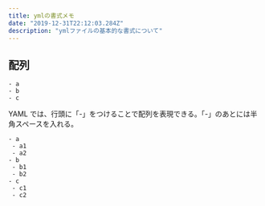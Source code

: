 ```yaml
---
title: ymlの書式メモ
date: "2019-12-31T22:12:03.284Z"
description: "ymlファイルの基本的な書式について"
---
```


## 配列
```
- a
- b
- c
```
YAML では、行頭に「-」をつけることで配列を表現できる。「-」のあとには半角スペースを入れる。

```
- a
 - a1
 - a2
- b
 - b1
 - b2
- c
 - c1
 - c2
```